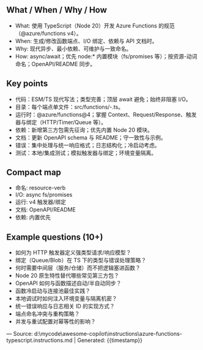 ## What / When / Why / How
- What: 使用 TypeScript（Node 20）开发 Azure Functions 的规范（@azure/functions v4）。
- When: 生成/修改函数端点、I/O 绑定、依赖与 API 文档时。
- Why: 现代异步、最小依赖、可维护与一致命名。
- How: async/await；优先 node:* 内置模块（fs/promises 等）；按资源-动词命名；OpenAPI/README 同步。

## Key points
- 代码：ESM/TS 现代写法；类型完善；顶层 await 避免；始终非阻塞 I/O。
- 目录：每个端点单文件：src/functions/<resource>-<verb>.ts。
- 运行时：@azure/functions@4；掌握 Context、Request/Response、触发器与绑定（HTTP/Timer/Queue 等）。
- 依赖：新增第三方包需先征询；优先内置 Node 20 模块。
- 文档：更新 OpenAPI schema 与 README；守一致性与示例。
- 错误：集中处理与统一响应格式；日志结构化；冷启动考虑。
- 测试：本地/集成测试；模拟触发器与绑定；环境变量隔离。

## Compact map
- 命名: resource-verb
- I/O: async fs/promises
- 运行: v4 触发器/绑定
- 文档: OpenAPI/README
- 依赖: 内置优先

## Example questions (10+)
- 如何为 HTTP 触发器定义强类型请求/响应模型？
- 绑定（Queue/Blob）在 TS 下的类型与错误处理策略？
- 何时需要中间层（服务/仓储）而不把逻辑塞进函数？
- Node 20 原生特性替代哪些常见第三方包？
- OpenAPI 如何与函数描述自动/半自动同步？
- 函数冷启动与连接池最佳实践？
- 本地调试时如何注入环境变量与隔离机密？
- 统一错误响应与日志相关 ID 的实现方式？
- 端点命名冲突与重构策略？
- 并发与重试配置对幂等性的影响？

—
Source: d:\mycode\awesome-copilot\instructions\azure-functions-typescript.instructions.md | Generated: {{timestamp}}
